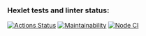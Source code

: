 ### Hexlet tests and linter status:
[![Actions Status](https://github.com/OliverKant/frontend-project-lvl1/workflows/hexlet-check/badge.svg)](https://github.com/OliverKant/frontend-project-lvl1/actions)
[![Maintainability](https://api.codeclimate.com/v1/badges/a99a88d28ad37a79dbf6/maintainability)](https://codeclimate.com/github/codeclimate/codeclimate/maintainability)
[![Node CI](https://github.com/OliverKant/frontend-project-lvl1/workflows/GitHub%20Actions/badge.svg)](https://github.com/OliverKant/frontend-project-lvl1/actions)